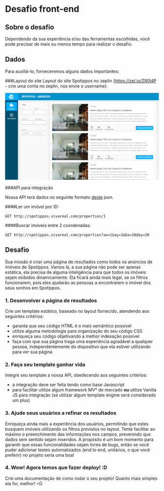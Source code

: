 # Desafio front-end

## Sobre o desafio

Dependendo da sua experiência e/ou das ferramentas escolhidas, você pode precisar de mais ou menos tempo para realizar o desafio.


## Dados
Para auxiliá-lo, forneceremos alguns dados importantes:

###Layout do site
Layout do site Spotippos no zeplin (https://zpl.io/ZR0l4P - crie uma conta no zeplin, nos envie o username):

![Página de Resultados](public/images/spotippos-result-page.png)

###API para integração

Nossa API terá dados no seguinte formato [deste](properties.json) json.

####Ler um imóvel por ID:
```
GET http://spotippos.vivareal.com/properties/1
```

####Buscar imóveis entre 2 coordenadas:
```
GET http://spotippos.vivareal.com/properties?ax=1&ay=1&bx=20&by=20
```

## Desafio

Sua missão é criar uma página de resultados como todos os anúncios de imóveis de Spotippos. Vamos lá, a sua página não pode ser apenas estática, ela precisa de alguma inteligência para que todos os imóveis sejam exibidos dinamicamente. Ela ficará ainda mais legal, se os filtros funcionarem, pois eles ajudarão as pessoas a encontrarem o imóvel dos seus sonhos em Spotippos.

### 1. Desenvolver a página de resultados

Crie um template estático, baseado no layout fornecido, atendendo aos seguintes critérios:
 
 - garanta que seu código HTML é o mais semântico possível
 - utilize alguma metodologia para organização do seu código CSS
 - enriqueça seu código objetivando a melhor indexação possível 
 - faça com que sua página traga uma experiência agradável a qualquer pessoa, independentemente do dispositivo que ela estiver utilizando para ver sua página

### 2. Faça seu template ganhar vida

Integre seu template a nossa API, obedecendo aos seguintes critérios:

  - a integração deve ser feita tendo como base Javascript
  - para facilitar utilize algum framework MV* de mercado **ou** utilize Vanilla JS para integração (se utilizar algum template engine será considerado um plus)

### 3. Ajude seus usuários a refinar os resultados

Enriqueça ainda mais a experiência dos usuários, permitindo que estes busquem imóveis utilizando os filtros previstos no layout. Tente facilitar ao máximo o preenchimento das informações nos campos, prevenindo que dados sem sentido sejam inseridos. A propósito é um bom momento para garantir que essas funcionalidades sejam livres de bugs, então se você puder adicionar testes automatizados (end to end, unitários, o que você preferir) no projeto seria uma boa!

### 4. Wow! Agora temos que fazer deploy! :D

Crie uma documentação de como rodar o seu projeto! Quanto mais simples ela for, melhor! =D
